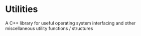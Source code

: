# Utilities
A C++ library for useful operating system interfacing and other miscellaneous utility functions / structures
